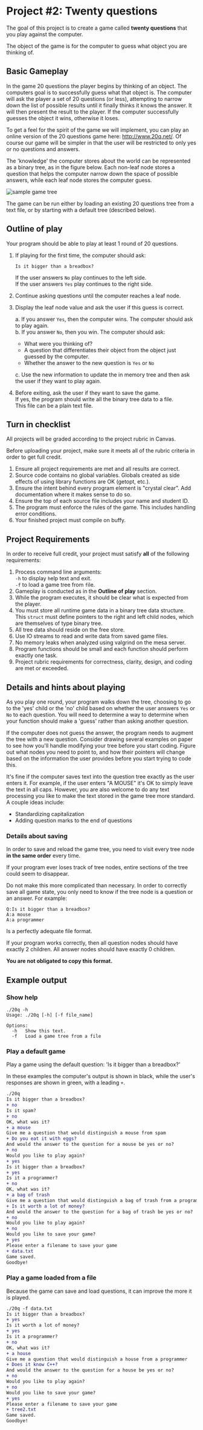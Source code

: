 # Project #2: Twenty questions
The goal of this project is to create a game called **twenty questions**
that you play against the computer.

The object of the game is for the computer to guess what object
you are thinking of.

## Basic Gameplay
In the game 20 questions the player begins by thinking of an object.
The computers goal is to successfully guess what that object is.
The computer will ask the player a set of 20 questions (or less),
attempting to narrow down the list of possible results
until it finally thinks it knows the answer.
It will then present the result to the player.
If the computer successfully guesses the object it wins, otherwise it loses.

To get a feel for the spirit of the game we will implement,
you can play an online version of the 20 questions game
here: http://www.20q.net/.
Of course our game will be simpler in that the user will be restricted to only
yes or no questions and answers.

The 'knowledge' the computer stores about the world can be 
represented as a binary tree, 
as in the figure below. 
Each non-leaf node stores a question that helps the computer narrow down 
the space of possible answers,
while each leaf node stores the computer guess.

![sample game tree](20q-tree.svg)

The game can be run either by loading an existing 20 questions tree 
from a text file,
or by starting with a default tree (described below). 

## Outline of play
Your program should be able to play at least 1 round of 20 questions.

1. If playing for the first time, the computer should ask:

   ```
   Is it bigger than a breadbox?
   ```

   If the user answers `No` play continues to the left side.  
   If the user answers `Yes` play continues to the right side.

2. Continue asking questions until the computer reaches a leaf node.
3. Display the leaf node value and ask the user if this guess is correct.

   a. If you answer `Yes`, then the computer wins.
      The computer should ask to play again.  
   b. If you answer `No`, then you win.
      The computer should ask:

      - What were you thinking of?  
      - A question that differentiates their object from the object
        just guessed by the computer.  
      - Whether the answer to the new question is `Yes` or `No`

   c. Use the new information to update the in memory tree
      and then ask the user if they want to play again.

4. Before exiting, ask the user if they want to save the game.  
   If yes, the program should write all the binary tree data to a file.  
   This file can be a plain text file.

## Turn in checklist
All projects will be graded according to the project rubric in Canvas.

Before uploading your project,
make sure it meets all of the rubric criteria in order to get full credit.

1. Ensure all project requirements are met and all results are correct.
2. Source code contains no global variables.
   Globals created as side effects of using library functions are OK (getopt, etc.).
3. Ensure the intent behind every program element is "crystal clear".
   Add documentation where it makes sense to do so.
4. Ensure the top of each source file includes your name and student ID.
5. The program must enforce the rules of the game.
   This includes handling error conditions.
6. Your finished project must compile on buffy.

## Project Requirements
In order to receive full credit, your project must satisfy **all**
of the following requirements:

1. Process command line arguments:   
   `-h` to display `h`elp text and exit.  
   `-f` to load a game tree from `f`ile.  
2. Gameplay is conducted as in the **Outline of play** section.
3.  While the program executes, it should be clear what is expected 
    from the player.
4. You must store all runtime game data in a binary tree data structure.  
   This `struct` must define pointers to the right and left child nodes,
   which are themselves of type binary tree.
5. All tree data should reside on the free store.
6. Use IO streams to read and write data from saved game files.
7. No memory leaks when analyzed using valgrind on the mesa server.
8. Program functions should be small and each function should perform
   exactly one task.
9. Project rubric requirements for correctness, clarity, design,
   and coding are met or exceeded.

## Details and hints about playing
As you play one round, 
your program walks down the tree, 
choosing to go to the 'yes' child or the 'no' child 
based on whether the user answers `Yes` or `No` to each question. 
You will need to determine a way to determine when your function 
should make a 'guess' rather than asking another question.

If the computer does not guess the answer, 
the program needs to augment the tree with a new question. 
Consider drawing several examples on paper to see how you'll handle modifying 
your tree before you start coding. 
Figure out what nodes you need to point to, 
and how their pointers will change based on the information the user 
provides before you start trying to code this.

It's fine if the computer saves text into the question tree exactly as the user enters it. 
For example, if the user enters "A MOUSE" it's OK to simply leave the text in all caps. 
However, you are also welcome to do any text processing you like to make the text 
stored in the game tree more standard. 
A couple ideas include:

- Standardizing capitalization
- Adding question marks to the end of questions

### Details about saving
In order to save and reload the game tree, you need to visit every tree node
**in the same order** every time.

If your program ever loses track of tree nodes, 
entire sections of the tree could seem to disappear.

Do not make this more complicated than necessary.
In order to correctly save all game state,
you only need to know if the tree node is a question or an answer.
For example:

```
Q:Is it bigger than a breadbox?
A:a mouse
A:a programmer
```

Is a perfectly adequate file format.

If your program works correctly, 
then all question nodes should have exactly 2 children.
All answer nodes should have exactly 0 children.

**You are not obligated to copy this format.**


## Example output

### Show help
```
./20q -h
Usage: ./20q [-h] [-f file_name]

Options:
  -h   Show this text.
  -f   Load a game tree from a file
```

### Play a default game
Play a game using the default question: 'Is it bigger than a breadbox?'

In these examples the computer's output is shown in black, 
while the user's responses are shown in green, with a leading `+`.

```diff
./20q
Is it bigger than a breadbox?
+ no
Is it spam?
+ no
OK, what was it?
+ a mouse
Give me a question that would distinguish a mouse from spam
+ Do you eat it with eggs?
And would the answer to the question for a mouse be yes or no?
+ no
Would you like to play again?
+ yes
Is it bigger than a breadbox?
+ yes
Is it a programmer?
+ no
OK, what was it?
+ a bag of trash
Give me a question that would distinguish a bag of trash from a programmer
+ Is it worth a lot of money?
And would the answer to the question for a bag of trash be yes or no?
+ no
Would you like to play again?
+ no
Would you like to save your game?
+ yes
Please enter a filename to save your game
+ data.txt
Game saved.
Goodbye!
```

### Play a game loaded from a file
Because the game can save and load questions,
it can improve the more it is played.

```diff
./20q -f data.txt
Is it bigger than a breadbox?
+ yes
Is it worth a lot of money?
+ yes
Is it a programmer?
+ no
OK, what was it?
+ a house
Give me a question that would distinguish a house from a programmer
+ Does it know C++?
And would the answer to the question for a house be yes or no?
+ no
Would you like to play again?
+ no
Would you like to save your game?
+ yes
Please enter a filename to save your game
+ tree2.txt
Game saved.
Goodbye!

```




